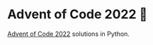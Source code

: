 # Advent of Code 2022 🎄

[Advent of Code 2022](https://adventofcode.com/) solutions in Python. 




